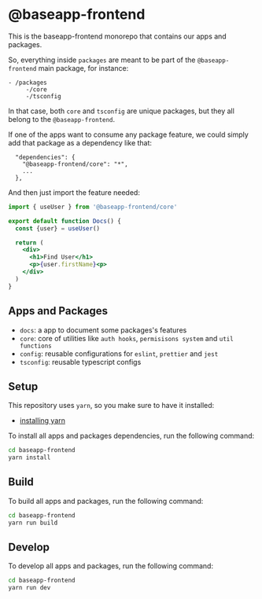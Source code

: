 # @baseapp-frontend


This is the baseapp-frontend monorepo that contains our apps and packages.

So, everything inside `packages` are meant to be part of the `@baseapp-frontend` main package, for instance:
```
- /packages
     -/core
     -/tsconfig
```
In that case, both `core` and `tsconfig` are unique packages, but they all belong to the `@baseapp-frontend`.

If one of the apps want to consume any package feature, we could simply add that package as a dependency like that:

```
  "dependencies": {
    "@baseapp-frontend/core": "*",
    ...
  },
```
And then just import the feature needed:
```jsx
import { useUser } from '@baseapp-frontend/core'

export default function Docs() {
  const {user} = useUser()

  return (
    <div>
      <h1>Find User</h1>
      <p>{user.firstName}<p>
    </div>
  )
}
```
## Apps and Packages

- `docs`: a app to document some packages's features
- `core`: core of utilities like `auth hooks`, `permisisons system` and `util functions`
- `config`: reusable configurations for `eslint`, `prettier` and `jest`
- `tsconfig`: reusable typescript configs


## Setup

This repository uses `yarn`, so you make sure to have it installed:

  - [installing yarn](https://yarnpkg.com/en/docs/install)

To install all apps and packages dependencies, run the following command:

```bash
cd baseapp-frontend
yarn install
```

## Build

To build all apps and packages, run the following command:

```bash
cd baseapp-frontend
yarn run build
```

## Develop

To develop all apps and packages, run the following command:

```bash
cd baseapp-frontend
yarn run dev
```

